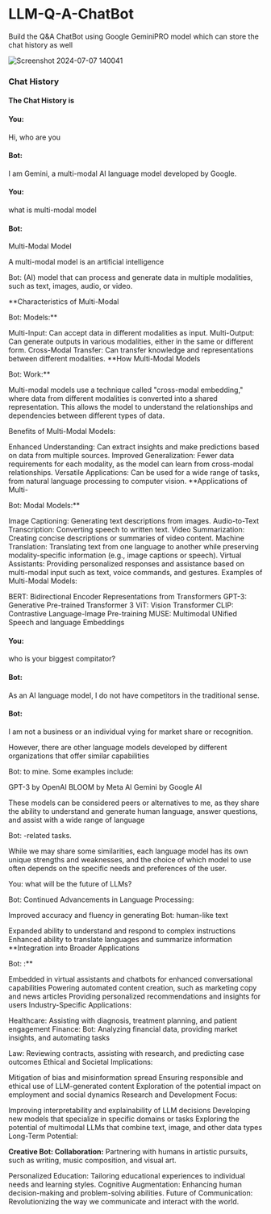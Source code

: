 # LLM-Q-A-ChatBot
Build the Q&amp;A ChatBot using Google GeminiPRO model which can store the chat history as well

![Screenshot 2024-07-07 140041](https://github.com/VarshaYK/LLM-Q-A-ChatBot/assets/31321685/d1134958-71fd-44f6-b6c3-da471064edb4)

### Chat History

#### The Chat History is

#### You: 
Hi, who are you

#### Bot: 
I am Gemini, a multi-modal AI language model developed by Google.

#### You: 
what is multi-modal model

#### Bot: 

Multi-Modal Model

A multi-modal model is an artificial intelligence

Bot: (AI) model that can process and generate data in multiple modalities, such as text, images, audio, or video.

**Characteristics of Multi-Modal

Bot: Models:**

Multi-Input: Can accept data in different modalities as input.
Multi-Output: Can generate outputs in various modalities, either in the same or different form.
Cross-Modal Transfer: Can transfer knowledge and representations between different modalities.
**How Multi-Modal Models

Bot: Work:**

Multi-modal models use a technique called "cross-modal embedding," where data from different modalities is converted into a shared representation. This allows the model to understand the relationships and dependencies between different types of data.

Benefits of Multi-Modal Models:

Enhanced Understanding: Can extract insights and make predictions based on data from multiple sources.
Improved Generalization: Fewer data requirements for each modality, as the model can learn from cross-modal relationships.
Versatile Applications: Can be used for a wide range of tasks, from natural language processing to computer vision.
**Applications of Multi-

Bot: Modal Models:**

Image Captioning: Generating text descriptions from images.
Audio-to-Text Transcription: Converting speech to written text.
Video Summarization: Creating concise descriptions or summaries of video content.
Machine Translation: Translating text from one language to another while preserving modality-specific information (e.g., image captions or speech).
Virtual Assistants: Providing personalized responses and assistance based on multi-modal input such as text, voice commands, and gestures.
Examples of Multi-Modal Models:

BERT: Bidirectional Encoder Representations from Transformers
GPT-3: Generative Pre-trained Transformer 3
ViT: Vision Transformer
CLIP: Contrastive Language-Image Pre-training
MUSE: Multimodal UNified Speech and language Embeddings

#### You: 
who is your biggest compitator?

#### Bot: 
As an AI language model, I do not have competitors in the traditional sense.

#### Bot: 
I am not a business or an individual vying for market share or recognition.

However, there are other language models developed by different organizations that offer similar capabilities

Bot: to mine. Some examples include:

GPT-3 by OpenAI
BLOOM by Meta AI
Gemini by Google AI


These models can be considered peers or alternatives to me, as they share the ability to understand and generate human language, answer questions, and assist with a wide range of language

Bot: -related tasks.

While we may share some similarities, each language model has its own unique strengths and weaknesses, and the choice of which model to use often depends on the specific needs and preferences of the user.

You: what will be the future of LLMs?

Bot: Continued Advancements in Language Processing:

Improved accuracy and fluency in generating
Bot: human-like text

Expanded ability to understand and respond to complex instructions
Enhanced ability to translate languages and summarize information
**Integration into Broader Applications

Bot: :**

Embedded in virtual assistants and chatbots for enhanced conversational capabilities
Powering automated content creation, such as marketing copy and news articles
Providing personalized recommendations and insights for users
Industry-Specific Applications:

Healthcare: Assisting with diagnosis, treatment planning, and patient engagement
Finance:
Bot: Analyzing financial data, providing market insights, and automating tasks

Law: Reviewing contracts, assisting with research, and predicting case outcomes
Ethical and Societal Implications:

Mitigation of bias and misinformation spread
Ensuring responsible and ethical use of LLM-generated content
Exploration of the potential impact on employment and social dynamics
Research and Development Focus:

Improving interpretability and explainability of LLM decisions
Developing new models that specialize in specific domains or tasks
Exploring the potential of multimodal LLMs that combine text, image, and other data types
Long-Term Potential:

**Creative
Bot: Collaboration:** Partnering with humans in artistic pursuits, such as writing, music composition, and visual art.

Personalized Education: Tailoring educational experiences to individual needs and learning styles.
Cognitive Augmentation: Enhancing human decision-making and problem-solving abilities.
Future of Communication: Revolutionizing the way we communicate and interact with the world.
